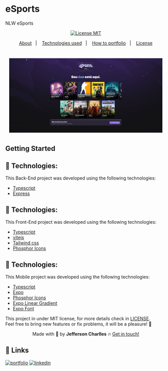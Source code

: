 # eSports
NLW eSports

<div align="center">
  <a href="https://opensource.org/licenses/MIT"><img alt="License MIT" src="https://img.shields.io/badge/license-MIT-brightgreen"></a>
</div>

<p align="center">
  <a href="#interrobang-what-is-inter">About</a>&nbsp;&nbsp;&nbsp;|&nbsp;&nbsp;&nbsp;
  <a href="#technologies">Technologies used</a>&nbsp;&nbsp;&nbsp;|&nbsp;&nbsp;&nbsp;
  <a href="#construction_worker-how-to-use-developing">How to portfolio</a>&nbsp;&nbsp;&nbsp;|&nbsp;&nbsp;&nbsp;
  <a href="#key-license">License</a>
</p>

<h1 align='center'>
  <img src='./screen/chrome_hXmfy3ARHs.gif' width="480">
</h1>

## Getting Started



<!-- ## PREVIEW
<a href="">Coffee delivery</a> -->

## 🚀 Technologies:

This Back-End project was developed using the following technologies:

-   [Typescript][typescript]
-   [Express][express]



## 🚀 Technologies:

This Front-End project was developed using the following technologies:

-   [Typescript][typescript]
-   [vitejs][vitejs]
-   [Tailwind css][tailwindcss]
-   [Phosphor Icons][phosphoricons]


## 🚀 Technologies:

This Mobile project was developed using the following technologies:

-   [Typescript][typescript]
-   [Expo][expo]
-   [Phosphor Icons][phosphoricons]
-   [Expo Linear Gradient][expo-linear-gradient]
-   [Expo Font][expo-font]


This project in under MIT license, for more details check in [LICENSE][license]. <br>
Feel free to bring new features or fix problems, it will be a pleasure! 💜


<div align='center'>
  Made with 💚  by <strong>Jefferson Charlles</strong> 🔥
  <a href='https://www.linkedin.com/in/jeffersoncharlles/'>Get in touch!</a>
</div>

[typescript]: https://www.typescriptlang.org/
[nextjs]: https://nextjs.org/
[expo]: https://expo.dev/
[vitejs]: https://vitejs.dev/
[express]: https://expressjs.com/
[styled]: https://styled-components.com/
[phosphoricons]: https://phosphoricons.com/
[tailwindcss]: https://tailwindcss.com/
[react-hook-form]: https://react-hook-form.com/
[sass]: https://sass-lang.com/
[expo-font]: https://www.npmjs.com/package/expo-font
[expo-linear-gradient]: https://www.npmjs.com/package/expo-linear-gradient
[axios]: https://axios-http.com/docs/intro
[prismic]: https://prismic.io/
[stripe]: https://stripe.com/br
[react-icons]: https://react-icons.github.io/react-icons/
[git]: https://git-scm.com
[fauna]: https://fauna.com/
[yarn]: https://yarnpkg.com/
[license]: ./LICENSE
[linkedin]: https://www.linkedin.com/in/jeffersoncharlles/

## 🔗 Links
[![portfolio](https://img.shields.io/badge/my_portfolio-000?style=for-the-badge&logo=ko-fi&logoColor=white)](https://jefferdeveloper.com/)
[![linkedin](https://img.shields.io/badge/linkedin-0A66C2?style=for-the-badge&logo=linkedin&logoColor=white)](https://www.linkedin.com/jeffersoncharlles)

